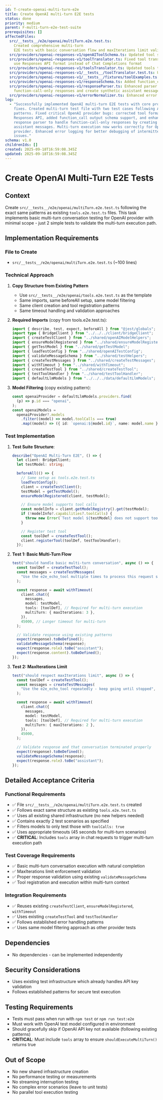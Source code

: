 ```yaml
---
id: T-create-openai-multi-turn-e2e
title: Create OpenAI multi-turn E2E tests
status: done
priority: medium
parent: F-multi-turn-e2e-test-suite
prerequisites: []
affectedFiles:
  src/__tests__/e2e/openai/multiTurn.e2e.test.ts:
    Created comprehensive multi-turn
    E2E tests with basic conversation flow and maxIterations limit validation
  src/providers/openai-responses-v1/openAIToolSchema.ts: Updated tool schema for OpenAI Responses API format (flat structure)
  src/providers/openai-responses-v1/toolTranslator.ts: Fixed tool translator to
    use Responses API format instead of Chat Completions format
  src/providers/openai-responses-v1/toolsTranslator.ts: Updated tools translator type definitions for consistency
  src/providers/openai-responses-v1/__tests__/toolTranslator.test.ts: Updated test assertions for new tool format
  src/providers/openai-responses-v1/__tests__/fixtures/toolExamples.ts: Updated test fixtures to match Responses API tool format
  src/providers/openai-responses-v1/responseSchema.ts: Added function_call output schema support for multi-turn responses
  src/providers/openai-responses-v1/responseParser.ts: Enhanced parser to handle
    function-call-only responses and create synthetic assistant messages
  src/providers/openai-responses-v1/errorNormalizer.ts: Enhanced error logging for better debugging of validation failures
log:
  - "Successfully implemented OpenAI multi-turn E2E tests with core provider
    fixes. Created multi-turn test file with two test cases following Anthropic
    patterns. Fixed critical OpenAI provider bugs: corrected tool format for
    Responses API, added function_call output schema support, and enhanced
    response parser to handle function-call-only responses by creating synthetic
    assistant messages. Multi-turn execution now works correctly for OpenAI
    provider. Enhanced error logging for better debugging of intermittent API
    issues."
schema: v1.0
childrenIds: []
created: 2025-09-18T16:59:08.345Z
updated: 2025-09-18T16:59:08.345Z
---
```


# Create OpenAI Multi-Turn E2E Tests

## Context

Create `src/__tests__/e2e/openai/multiTurn.e2e.test.ts` following the exact same patterns as existing `tools.e2e.test.ts` files. This task implements basic multi-turn conversation testing for OpenAI provider with minimal scope - just 2 simple tests to validate the multi-turn execution path.

## Implementation Requirements

### File to Create

- `src/__tests__/e2e/openai/multiTurn.e2e.test.ts` (~100 lines)

### Technical Approach

1. **Copy Structure from Existing Pattern**
   - Use `src/__tests__/e2e/openai/tools.e2e.test.ts` as the template
   - Same imports, same beforeAll setup, same model filtering
   - Same client creation and tool registration patterns
   - Same timeout handling and validation approaches

2. **Required Imports** (copy from tools.e2e.test.ts):

   ```typescript
   import { describe, test, expect, beforeAll } from "@jest/globals";
   import type { BridgeClient } from "../../../client/bridgeClient";
   import { createTestClient } from "../shared/openAIModelHelpers";
   import { ensureModelRegistered } from "../shared/ensureModelRegistered";
   import { getTestModel } from "../shared/getTestModel";
   import { loadTestConfig } from "../shared/openAITestConfig";
   import { validateMessageSchema } from "../shared/testHelpers";
   import { createTestMessages } from "../shared/createTestMessages";
   import { withTimeout } from "../shared/withTimeout";
   import { createTestTool } from "../shared/createTestTool";
   import { testToolHandler } from "../shared/testToolHandler";
   import { defaultLlmModels } from "../../../data/defaultLlmModels";
   ```

3. **Model Filtering** (copy existing pattern):
   ```typescript
   const openaiProvider = defaultLlmModels.providers.find(
     (p) => p.id === "openai",
   );
   const openaiModels =
     openaiProvider?.models
       .filter((model) => model.toolCalls === true)
       .map((model) => ({ id: `openai:${model.id}`, name: model.name })) || [];
   ```

### Test Implementation

1. **Test Suite Structure**:

   ```typescript
   describe("OpenAI Multi-Turn E2E", () => {
     let client: BridgeClient;
     let testModel: string;

     beforeAll(() => {
       // Same setup as tools.e2e.test.ts
       loadTestConfig();
       client = createTestClient();
       testModel = getTestModel();
       ensureModelRegistered(client, testModel);

       // Ensure model supports tool calls
       const modelInfo = client.getModelRegistry().get(testModel);
       if (!modelInfo?.capabilities?.toolCalls) {
         throw new Error(`Test model ${testModel} does not support tool calls`);
       }

       // Register test tool
       const toolDef = createTestTool();
       client.registerTool(toolDef, testToolHandler);
     });
   ```

2. **Test 1: Basic Multi-Turn Flow**

   ```typescript
   test("should handle basic multi-turn conversation", async () => {
     const toolDef = createTestTool();
     const messages = createTestMessages(
       "Use the e2e_echo_tool multiple times to process this request step by step",
     );

     const response = await withTimeout(
       client.chat({
         messages,
         model: testModel,
         tools: [toolDef], // Required for multi-turn execution
         multiTurn: { maxIterations: 3 },
       }),
       45000, // Longer timeout for multi-turn
     );

     // Validate response using existing patterns
     expect(response).toBeDefined();
     validateMessageSchema(response);
     expect(response.role).toBe("assistant");
     expect(response.content).toBeDefined();
   });
   ```

3. **Test 2: MaxIterations Limit**

   ```typescript
   test("should respect maxIterations limit", async () => {
     const toolDef = createTestTool();
     const messages = createTestMessages(
       "Use the e2e_echo_tool repeatedly - keep going until stopped",
     );

     const response = await withTimeout(
       client.chat({
         messages,
         model: testModel,
         tools: [toolDef], // Required for multi-turn execution
         multiTurn: { maxIterations: 2 },
       }),
       45000,
     );

     // Validate response and that conversation terminated properly
     expect(response).toBeDefined();
     validateMessageSchema(response);
     expect(response.role).toBe("assistant");
   });
   ```

## Detailed Acceptance Criteria

### Functional Requirements

- ✅ File `src/__tests__/e2e/openai/multiTurn.e2e.test.ts` created
- ✅ Follows exact same structure as existing `tools.e2e.test.ts`
- ✅ Uses all existing shared infrastructure (no new helpers needed)
- ✅ Contains exactly 2 test scenarios as specified
- ✅ Filters models to only test those with `toolCalls: true`
- ✅ Uses appropriate timeouts (45 seconds for multi-turn scenarios)
- ✅ **CRITICAL**: Includes `tools` array in chat requests to trigger multi-turn execution path

### Test Coverage Requirements

- ✅ Basic multi-turn conversation execution with natural completion
- ✅ MaxIterations limit enforcement validation
- ✅ Proper response validation using existing `validateMessageSchema`
- ✅ Tool registration and execution within multi-turn context

### Integration Requirements

- ✅ Reuses existing `createTestClient`, `ensureModelRegistered`, `withTimeout`
- ✅ Uses existing `createTestTool` and `testToolHandler`
- ✅ Follows established error handling patterns
- ✅ Uses same model filtering approach as other provider tests

## Dependencies

- No dependencies - can be implemented independently

## Security Considerations

- Uses existing test infrastructure which already handles API key validation
- Follows established patterns for secure test execution

## Testing Requirements

- Tests must pass when run with `npm test` or `npm run test:e2e`
- Must work with OpenAI test model configured in environment
- Should gracefully skip if OpenAI API key not available (following existing patterns)
- **CRITICAL**: Must include `tools` array to ensure `shouldExecuteMultiTurn()` returns true

## Out of Scope

- No new shared infrastructure creation
- No performance testing or measurements
- No streaming interruption testing
- No complex error scenarios (leave to unit tests)
- No parallel tool execution testing
